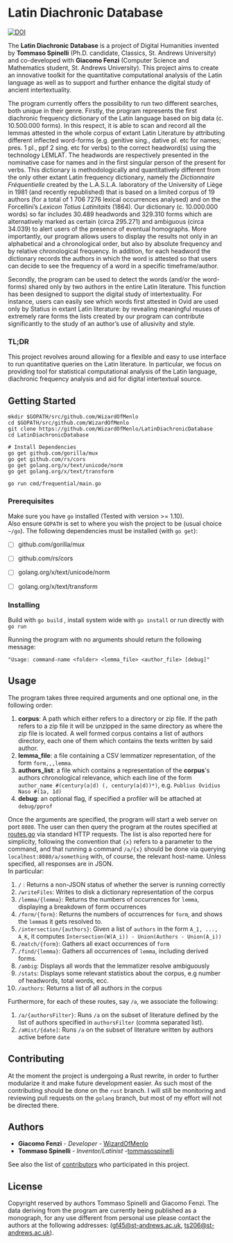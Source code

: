 
# Latin Diachronic Database
[![DOI](https://zenodo.org/badge/170006633.svg)](https://zenodo.org/badge/latestdoi/170006633)

The **Latin Diachronic Database** is a project of Digital Humanities invented by **Tommaso Spinelli** (Ph.D. candidate, Classics, St. Andrews University) and co-developed with **Giacomo Fenzi** (Computer Science and Mathematics student, St. Andrews University). This project aims to create an innovative toolkit for the quantitative computational analysis of the Latin language as well as to support and further enhance the digital study of ancient intertextuality.

The program currently offers the possibility to run two different searches, both unique in their genre. Firstly, the program represents the first diachronic frequency dictionary of the Latin language based on big data (c. 10.500.000 forms). In this respect, it is able to scan and record all the lemmas attested in the whole corpus of extant Latin Literature by attributing different inflected word-forms (e.g. genitive sing., dative pl. etc for names; pres. 1 pl., ppf 2 sing. etc for verbs) to the correct headword(s) using the technology LEMLAT. The headwords are respectively presented in the nominative case for names and in the first singular person of the present for verbs. This dictionary is methodologically and quantitatively different from the only other extant Latin frequency dictionary, namely the _Dictionnaire Fréquentielle_ created by the L.A.S.L.A. laboratory of the University of Liège in 1981 (and recently republished) that is based on a limited corpus of 19 authors (for a total of 1 706 7276 lexical occurrences analysed) and on the Forcellini’s *Lexicon Totius Latinitaits* (1864). Our dictionary (c. 10.000.000 words) so far includes 30.489 headwords and 329.310 forms which are alternatively marked as certain (circa 295.271) and ambiguous (circa 34.039) to alert users of the presence of eventual homographs. More importantly, our program allows users to display the results not only in an alphabetical and a chronological order, but also by absolute frequency and by relative chronological frequency. In addition, for each headword the dictionary records the authors in which the word is attested so that users can decide to see the frequency of a word in a specific timeframe/author.

Secondly, the program can be used to detect the words (and/or the word-forms) shared only by two authors in the entire Latin literature. This function has been designed to support the digital study of intertextuality. For instance, users can easily see which words first attested in Ovid are used only by Statius in extant Latin literature: by revealing meaningful reuses of extremely rare forms the lists created by our program can contribute significantly to the study of an author’s use of allusivity and style.
### TL;DR
This project revolves around allowing for a flexible and easy to use interface to run quantitative queries on the Latin literature. In particular, we focus on providing tool for statistical computational analysis of the Latin language, diachronic frequency analysis and aid for digital intertextual source. 

## Getting Started

``` 
mkdir $GOPATH/src/github.com/WizardOfMenlo
cd $GOPATH/src/github.com/WizardOfMenlo
git clone https://github.com/WizardOfMenlo/LatinDiachronicDatabase
cd LatinDiachronicDatabase

# Install Dependencies
go get github.com/gorilla/mux
go get github.com/rs/cors
go get golang.org/x/text/unicode/norm
go get golang.org/x/text/transform

go run cmd/frequential/main.go
```

### Prerequisites

Make sure you have ```go``` installed (Tested with version >= 1.10).  
Also ensure ```GOPATH``` is set to where you wish the project to be (usual choice ```~/go```).
The following dependencies must be installed (with ```go get```):

 - [ ] github.com/gorilla/mux
 - [ ] github.com/rs/cors
 - [ ] golang.org/x/text/unicode/norm
 - [ ] golang.org/x/text/transform


### Installing

Build with ```go build``` , install system wide with ```go install``` or run directly with ```go run```

Running the program with no arguments should return the following message:
```
"Usage: command-name <folder> <lemma_file> <author_file> [debug]"
```

## Usage
The program takes three required arguments and one optional one, in the following order: 

 1. **corpus**: A path which either refers to a directory or zip file. If the path refers to a zip file it will be unzipped in the same directory as where the zip file is located. A well formed corpus contains a list of authors directory, each one of them which contains the texts written by said author. 
 2. **lemma_file**: a file containing a CSV lemmatizer representation, of the form ```form,,,lemma```. 
 3. **authors_list**: a file which contains a representation of the **corpus**'s authors chronological relevance, which each line of the form ```author_name #(century(a|d) (, century(a|d))*)```, e.g. ```Publius Ovidius Naso #(1a, 1d)```
 4. **debug**: an optional flag, if specified a profiler will be attached at ```debug/pprof```

Once the arguments are specified, the program will start a web server on port ```8080```.
The user can then query the program at the routes specified at [routes.go](https://github.com/WizardOfMenlo/LatinDiachronicDatabase/blob/master/internal/server/routes.go) via standard HTTP requests. The list is also reported here for simplicity, following the convention that ```{x}``` refers to a parameter to the command, and that running a command ```/a/{x}``` should be done via querying ```localhost:8080/a/something``` with, of course, the relevant host-name. Unless specified, all responses are in JSON.  
In particular: 

 1. ```/``` : Returns a non-JSON status of whether the server is running correctly
 2. ```/writeFiles```: Writes to disk a dictionary representation of the corpus
 3. ```/lemma/{lemma}```: Returns the numbers of occurrences for ```lemma```, displaying a breakdown of form occurrences
 4. ```/form/{form}```: Returns the numbers of occurrences for ```form```, and shows the ```lemma```s it gets resolved to.
 5. ```/intersection/{authors}```: Given a list of ```authors``` in the form ```A_1, ..., A_K```, it computes ```Intersection(W(A_i)) - Union(Authors - Union(A_i))```
 6. ```/match/{form}```: Gathers all exact occurrences of ```form``` 
 7. ```/find/{lemma}```: Gathers all occurrences of ```lemma```, including derived forms.
 8. ```/ambig```: Displays all words that the lemmatizer resolve ambiguously
 9. ```/stats```: Displays some relevant statistics about the corpus, e.g number of headwords, total words, ecc.
 10. ```/authors```: Returns a list of all authors in the corpus

Furthermore, for each of these routes, say ```/a```, we associate the following:

 1. ```/a/{authorsFilter}```: Runs ```/a``` on the subset of literature defined by the list of authors specified in ```authorsFilter``` (comma separated list). 
 2. ```/aHist/{date]```: Runs ```/a``` on the subset of literature written by authors active before ```date```

## Contributing
At the moment the project is undergoing a Rust rewrite, in order to further modularize it and make future development easier. As such most of the contributing should be done on the ```rust``` branch. I will still be monitoring and reviewing pull requests on the ```golang``` branch, but most of my effort will not be directed there. 

## Authors

* **Giacomo Fenzi** - *Developer* - [WizardOfMenlo](https://github.com/WizardOfMenlo)
*  **Tommaso Spinelli** - *Inventor/Latinist* -[tommasospinelli](https://github.com/tommasospinelli)

See also the list of [contributors](https://github.com/WizardOfMenlo/LatinDiachronicDatabase/contributors) who participated in this project.

## License

Copyright reserved by authors Tommaso Spinelli and Giacomo Fenzi. The data deriving from the program are currently being published as a monograph, for any use different from personal use please contact the authors at the following addresses: (gf45@st-andrews.ac.uk, ts206@st-andrews.ac.uk). 
